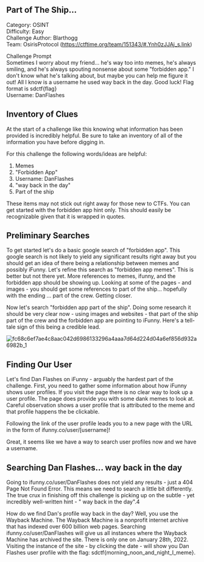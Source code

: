 ## Part of The Ship...  ##
Category: OSINT  
Difficulty: Easy  
Challenge Author: Blarthogg  
Team: OsirisProtocol (https://ctftime.org/team/151343/#.Ynh0zJJAj_s.link)  


Challenge Prompt  
Sometimes I worry about my friend... he's way too into memes, he's always smiling, and he's always spouting nonsense about some "forbidden app." I don't know what he's talking about, but maybe you can help me figure it out! All I know is a username he used way back in the day. Good luck! Flag format is sdctf{flag}  
Username: DanFlashes

## Inventory of Clues ##
At the start of a challenge like this knowing what information has been provided is incredibly helpful. Be sure to take an inventory of all of the information you have before digging in.  


For this challenge the following words/ideas are helpful:
1. Memes
2. "Forbidden App"
3. Username: DanFlashes
4. "way back in the day"
5. Part of the ship  


These items may not stick out right away for those new to CTFs. You can get started with the forbidden app hint only. This should easily be recognizable given that it is wrapped in quotes.


## Preliminary Searches ##
To get started let's do a basic google search of "forbidden app". This google search is not likely to yield any significant results right away but you should get an idea of there being a relationship between memes and possibly iFunny. Let's refine this search as "forbidden app memes". This is better but not there yet. More references to memes, ifunny, and the forbidden app should be showing up. Looking at some of the pages - and images - you should get some references to part of the ship... hopefully with the ending ... part of the crew. Getting closer.  


Now let's search "forbidden app part of the ship". Doing some research it should be very clear now - using images and websites - that part of the ship part of the crew and the forbidden app are pointing to iFunny. Here's a tell-tale sign of this being a credible lead.

![fc68c6ef7ae4c8aac042d6986133296a4aaa7d64d224d04a6ef856d932a6982b_1](https://user-images.githubusercontent.com/57103612/167500973-906b37ae-4ec3-408f-92bf-828cd6ef27a1.jpg)

## Finding Our User ## 

Let's find Dan Flashes on iFunny - arguably the hardest part of the challenge. First, you need to gather some information about how iFunny shows user profiles. If you visit the page there is no clear way to look up a user profile. The page does provide you with some dank memes to look at. Careful observation shows a user profile that is attributed to the meme and that profile happens the be clickable.


Following the link of the user profile leads you to a new page with the URL in the form of ifunny.co/user/[username]!

Great, it seems like we have a way to search user profiles now and we have a username.


## Searching Dan Flashes... way back in the day ##

Going to ifunny.co/user/DanFlashes does not yield any results - just a 404 Page Not Found Error. This means we need to search a little bit differently. The true crux in finishing off this challenge is picking up on the subtle - yet incredibly well-written hint - " way back in the day".4


How do we find Dan's profile way back in the day? Well, you use the Wayback Machine. The Wayback Machine is a nonprofit internet archive that has indexed over 600 billion web pages. Searching ifunny.co/user/DanFlashes will give us all instances where the Wayback Machine has archived the site. There is only one on January 28th, 2022. Visiting the instance of the site - by clicking the date - will show you Dan Flashes user profile with the flag: sdctf{morning_noon_and_night_I_meme}.
